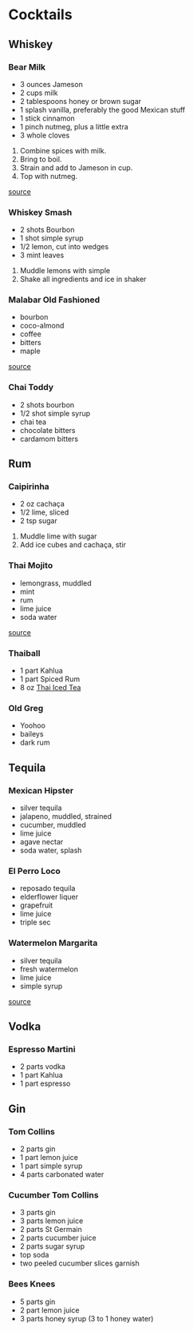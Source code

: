 # Cocktails

## Whiskey

### Bear Milk

* 3 ounces Jameson
* 2 cups milk
* 2 tablespoons honey or brown sugar
* 1 splash vanilla, preferably the good Mexican stuff
* 1 stick cinnamon
* 1 pinch nutmeg, plus a little extra
* 3 whole cloves

1. Combine spices with milk.
1. Bring to boil.
1. Strain and add to Jameson in cup.
1. Top with nutmeg.

[source](https://www.theawl.com/2012/10/drinks-for-hibernation-how-to-make-bear-milk/)

### Whiskey Smash

* 2 shots Bourbon
* 1 shot simple syrup
* 1/2 lemon, cut into wedges
* 3 mint leaves

1. Muddle lemons with simple
1. Shake all ingredients and ice in shaker

### Malabar Old Fashioned

* bourbon
* coco-almond
* coffee
* bitters
* maple

[source](https://www.roohsf.com/)

### Chai Toddy

* 2 shots bourbon
* 1/2 shot simple syrup
* chai tea
* chocolate bitters
* cardamom bitters

## Rum

### Caipirinha

* 2 oz cachaça
* 1/2 lime, sliced
* 2 tsp sugar

1. Muddle lime with sugar
1. Add ice cubes and cachaça, stir

### Thai Mojito

* lemongrass, muddled
* mint
* rum
* lime juice
* soda water

[source](http://www.atticrestaurant.com)

### Thaiball

* 1 part Kahlua
* 1 part Spiced Rum
* 8 oz [Thai Iced Tea](./thai-iced-tea)

### Old Greg
* Yoohoo
* baileys
* dark rum

## Tequila

### Mexican Hipster

* silver tequila
* jalapeno, muddled, strained
* cucumber, muddled
* lime juice
* agave nectar
* soda water, splash

### El Perro Loco

* reposado tequila
* elderflower liquer
* grapefruit
* lime juice
* triple sec

### Watermelon Margarita
* silver tequila
* fresh watermelon
* lime juice
* simple syrup

[source](http://milagrosrc.com)

## Vodka

### Espresso Martini

* 2 parts vodka
* 1 part Kahlua
* 1 part espresso

## Gin

### Tom Collins

* 2 parts gin
* 1 part lemon juice
* 1 part simple syrup
* 4 parts carbonated water

### Cucumber Tom Collins

* 3 parts gin
* 3 parts lemon juice
* 2 parts St Germain
* 2 parts cucumber juice
* 2 parts sugar syrup
* top soda
* two peeled cucumber slices garnish

### Bees Knees

* 5 parts gin
* 2 part lemon juice
* 3 parts honey syrup (3 to 1 honey water)
